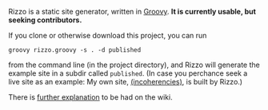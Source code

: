 Rizzo is a static site generator, written in [Groovy](http://groovy.codehaus.org/). **It is currently usable, but seeking contributors.**

If you clone or otherwise download this project, you can run

`groovy rizzo.groovy -s . -d published`

from the command line (in the project directory), and Rizzo will generate the example site in a subdir called `published`. (In case you perchance seek a live site as an example: My own site, [(incoherencies)](http://incoherencies.net/), is built by Rizzo.)

There is [further explanation](https://github.com/fifthposition/rizzo/wiki) to be had on the wiki.